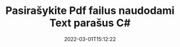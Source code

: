 ---
############################# Static ############################
layout: "auto-gen-signature"
date: 2022-03-01T15:12:22
draft: false
operation: Sign
signaturetype: Text
fileformat: Pdf
productName: .NET
lang: lt
productCode: net
otherformats: pdf doc docx docm dot dotm dotx odt ott rtf xls xlsx xlsm xlsb csv ods ots xltx xltm ppt pptx pps ppsx odp otp potx potm pptm ppsm png jpg bmp gif tiff svg webp wmf
breadcrumb: Put Text signature on Pdf for C#

############################# Head ############################
head_title: "Sukurkite tekstinius elektroninius parašus į failą Pdf naudodami C#"
head_description: "Įdėkite Text el. parašą į Pdf failą, skirtą .NET, naudodami kelias kodo eilutes. Norėdami pasirašyti daugybę failų formatų, naudokite GroupDocs Document Signature API."

############################# Header ############################
title: "Pasirašykite Pdf failus naudodami Text parašus C#"
description: "Kaip pridėti Text parašą su keliomis .NET kodo eilutėmis"
bg_image: "https://cms.admin.containerize.com/templates/aspose/App_Themes/V3/images/bg/header1.png"
bg_overlay: false
button:
    enable: true

############################# SubMenu ############################
submenu:
    enable: true

    left:
        img_alt: "GroupDocs.Signature for .NET"
        image: "https://cms.admin.containerize.com/templates/groupdocs/images/product-logos/90x90-noborder/groupdocs-signature-net.png"
        product: "GroupDocs.Signature"
        platform: ".NET"



############################# About ############################
about:
    enable: true
    title: "Apie GroupDocs.Signature for .NET API"
    content: |
        [GroupDocs.Signature for .NET](https://products.groupdocs.com/signature/net/) yra populiari skaitmeninių dokumentų el. pasirašymo API. Galimi parašai, tokie kaip tekstai, vaizdai, skaitmeniniai sertifikatai, brūkšniniai kodai, QR kodai, antspaudai ar metaduomenys. Parašai gali būti dedami ant PDF, MS Word dokumentų, MS Excel darbaknygų, MS PowerPoint pristatymų, Adobe Photoshop failų ir įvairių vaizdų formatų. Klientai gali pasirašyti savo dokumentą ir atnaujinti, ieškoti, tikrinti, ištrinti ar peržiūrėti ant tų dokumentų įrašytus el. Be to, suteikiama daug parašų pritaikymo galimybių.
    

############################# Steps ############################
steps:
    enable: true
    title_left: "Veiksmai norint pasirašyti Pdf naudojant Text programoje C#"
    content_left: |
        [GroupDocs.Signature for .NET](https://products.groupdocs.com/signature/net/) suteikia galimybę greitai ir lengvai pasirašyti Pdf dokumentus su Text parašais.
        
        * Sukurkite parašo klasės egzempliorių, pateikiantį Pdf failą, kuris turėtų būti pasirašytas kaip kelias arba atminties srautas
        * Sukurkite SignOptions klasę ir nustatykite visus reikalingus duomenis.
        * Iškvieskite Signature.Sign() metodą, perduodantį išvesties Pdf failą arba atminties srautą

    title_right: " Sistemos reikalavimai"
    content_right: |
        GroupDocs.Signature for .NET palaikomos visose pagrindinėse platformose ir operacinėse sistemose. Prieš vykdydami toliau pateiktą kodą, įsitikinkite, kad jūsų sistemoje yra įdiegtos šios būtinos sąlygos.

        * Operacinės sistemos: Microsoft Windows, Linux, MacOS
        * Kūrimo aplinkos: Microsoft Visual Studio, Xamarin, MonoDevelop
        * Frameworks: .NET Framework, .NET Standard, .NET Core, Mono
        * Gaukite naujausią GroupDocs.Signature for .NET iš [Nuget](https://www.nuget.org/packages/groupdocs.signature)
         
    code: |
        ```csharp    
                
        // Set up input Pdf file
        string filePath = "input.pdf";
        // Set up output file
        string outputFilePath = "output.pdf";

        // Instantiate Signature for input file
        using (GroupDocs.Signature.Signature signature = new GroupDocs.Signature.Signature(filePath))
        {
                //Provide sign options
                TextSignOptions options = new TextSignOptions("John Smith")
                {
                    // set signature position
                    Left = 50,
                    Top = 200,
                };

                // sign Pdf document
                SignResult result = signature.Sign(outputFilePath, options);
        }

        ```

############################# Demos ############################
demos:
    enable: true
    title: "Dokumentų Pdf pasirašymas naudojant Text tiesioginę demonstraciją"
    content: |
       Pasirašykite Pdf failą įvairiais parašais dabar apsilankę [GroupDocs.Signature App](https://products.groupdocs.app/signature/family) svetainėje. Jūsų laukia nemokama internetinė demonstracinė versija.          

############################# More Formats ############################
more_formats:
    enable: true
    title: "Kiti palaikomi Text parašai, skirti C#"
    content: |
        "Taip pat galite pasirašyti Pdf naudodami kitų tipų parašus. Žiūrėkite žemiau esantį sąrašą."
    format: 
       
       
back_to_top:
    enable: true
---
